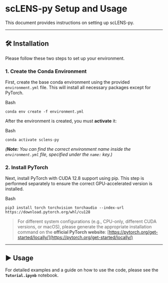 # scLENS-py Setup and Usage

This document provides instructions on setting up scLENS-py.

---

## 🛠️ Installation

Please follow these two steps to set up your environment.

### **1. Create the Conda Environment**

First, create the base conda environment using the provided `environment.yml` file. This will install all necessary packages except for PyTorch.

Bash

```
conda env create -f environment.yml
```

After the environment is created, you must **activate** it:

Bash

```
conda activate sclens-py 
```

_(**Note:** You can find the correct environment name inside the `environment.yml` file, specified under the `name:` key.)_

### **2. Install PyTorch**

Next, install PyTorch with CUDA 12.8 support using pip. This step is performed separately to ensure the correct GPU-accelerated version is installed.

Bash

```
pip3 install torch torchvision torchaudio --index-url https://download.pytorch.org/whl/cu128
```

> For different system configurations (e.g., CPU-only, different CUDA versions, or macOS), please generate the appropriate installation command on the **official PyTorch website**: [https://pytorch.org/get-started/locally/](https://pytorch.org/get-started/locally/)

---

## ▶️ Usage

For detailed examples and a guide on how to use the code, please see the **`Tutorial.ipynb`** notebook.
